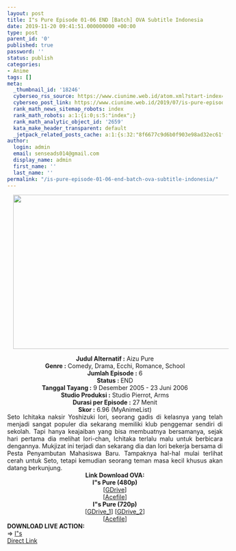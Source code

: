 ```yaml
---
layout: post
title: I"s Pure Episode 01-06 END [Batch] OVA Subtitle Indonesia
date: 2019-11-20 09:41:51.000000000 +00:00
type: post
parent_id: '0'
published: true
password: ''
status: publish
categories:
- Anime
tags: []
meta:
  _thumbnail_id: '18246'
  cyberseo_rss_source: https://www.ciunime.web.id/atom.xml?start-index=1801&max-results=150
  cyberseo_post_link: https://www.ciunime.web.id/2019/07/is-pure-episode-01-06-end-batch-ova.html
  rank_math_news_sitemap_robots: index
  rank_math_robots: a:1:{i:0;s:5:"index";}
  rank_math_analytic_object_id: '2659'
  kata_make_header_transparent: default
  _jetpack_related_posts_cache: a:1:{s:32:"8f6677c9d6b0f903e98ad32ec61f8deb";a:2:{s:7:"expires";i:1652525844;s:7:"payload";a:0:{}}}
author:
  login: admin
  email: senseads014@gmail.com
  display_name: admin
  first_name: ''
  last_name: ''
permalink: "/is-pure-episode-01-06-end-batch-ova-subtitle-indonesia/"
---
```

<div class="separator" style="clear: both; text-align: center;"><a href="https://1.bp.blogspot.com/--6-dKPxnNR8/XR2_V8Eli2I/AAAAAAAAa04/QBSt0upPKEUSwT_OElbUmotnbKWI6bc0gCLcBGAs/s1600/I%2527s%2BPure%2BOVA.jpg" imageanchor="1" style="margin-left: 1em; margin-right: 1em;"><img border="0" data-original-height="720" data-original-width="1280" height="360" src="{{ site.baseurl }}/assets/2019/11/I%2527s%2BPure%2BOVA.jpg" width="640" /></a></div>
<p>
<div style="text-align: center;"><b>Judul</b><b><b> Alternatif</b> :</b> Aizu Pure</div>
<div style="text-align: center;"><b><b>Genre :</b></b> Comedy, Drama, Ecchi, Romance, School</div>
<div style="text-align: center;"><b>Jumlah Episode :</b> 6<br /><b>Status :&nbsp;</b>END<br /><b>Tanggal Tayang :</b> 9 Desember 2005 - 23 Juni 2006<br /><b>Studio Produksi :</b> Studio Pierrot, Arms<br /><b>Durasi per Episode :</b> 27 Menit</div>
<div style="text-align: center;"><b>Skor :</b> 6.96 (MyAnimeList)</div>
<div style="text-align: center;"></div>
<div style="text-align: justify;">Seto Ichitaka naksir Yoshizuki Iori, seorang gadis di kelasnya yang telah menjadi sangat populer dia sekarang memiliki klub penggemar sendiri di sekolah. Tapi hanya keajaiban yang bisa membuatnya bersamanya, sejak hari pertama dia melihat Iori-chan, Ichitaka terlalu malu untuk berbicara dengannya. Mukjizat ini terjadi dan sekarang dia dan Iori bekerja bersama di Pesta Penyambutan Mahasiswa Baru. Tampaknya hal-hal mulai terlihat cerah untuk Seto, tetapi kemudian seorang teman masa kecil khusus akan datang berkunjung.</div>
<div style="text-align: justify;"></div>
<div style="text-align: justify;"></div>
<div style="text-align: center;"><b>Link Download OVA:</b></div>
<div style="text-align: center;"><b>I"s Pure (480p)</b></div>
<div style="text-align: center;">[<a href="https://drive.google.com/uc?id=1f01_wMO825yLm1m61lqqs38LVbECK0e-" target="_blank" rel="noopener">GDrive</a>]<br />[<a href="https://acefile.co/f/10643205/kusonime-is_pure_480p-rar" target="_blank" rel="noopener">Acefile</a>]</div>
<div style="text-align: center;"><b>I"s Pure (720p)</b><br />[<a href="https://drive.google.com/uc?id=1JOfIa4INN1eg7OdejUJfPbfeTO8E8FZb" target="_blank" rel="noopener">GDrive_1</a>] [<a href="https://drive.google.com/uc?id=10j_wEPzlKyTbpKPwav_p5GinHuZivWry" target="_blank" rel="noopener">GDrive_2</a>]<br />[<a href="https://acefile.co/f/10643206/kusonime-is_pure_720p-rar" target="_blank" rel="noopener">Acefile</a>]
<div style="text-align: left;"></div>
<div style="text-align: left;"></div>
<div style="text-align: left;"><b>DOWNLOAD LIVE ACTION:</b></div>
<div style="text-align: left;"></div>
<div style="text-align: left;">=&gt;&nbsp;<a href="https://www.ciunime.web.id/2019/11/is-episode-01-13-end-batch-live-action.html" target="_blank" rel="noopener">I"s</a></div>
<div style="text-align: left;"></div>
</div>
<link rel="stylesheet" href="https://cdnjs.cloudflare.com/ajax/libs/font-awesome/4.7.0/css/font-awesome.min.css" />
<div class="divbtn"> <a href="https://handymansurrender.com/fihup8buzv?key=94550f7ce39444073321dde3b8782f97" class="btn"><i class="fa fa-download"></i> Direct Link</a> </div>
